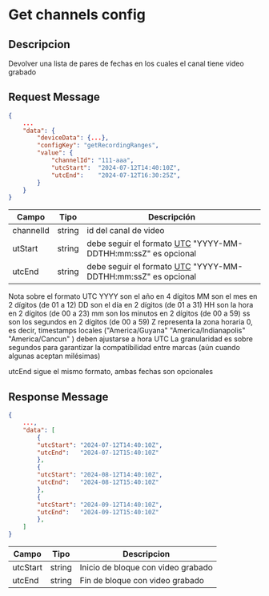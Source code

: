 # Get channels config

## Descripcion

Devolver una lista de pares de fechas en los cuales el canal tiene video grabado

## Request Message

```json
{
    ...
    "data": {
        "deviceData": {...},
        "configKey": "getRecordingRanges",
        "value": {
            "channelId": "111-aaa",
            "utcStart":  "2024-07-12T14:40:10Z",
            "utcEnd":    "2024-07-12T16:30:25Z",
        }
    }
}
```

| Campo     | Tipo   | Descripción                                                                                                                                                   |
| --------- | ------ | ------------------------------------------------------------------------------------------------------------------------------------------------------------- |
| channelId | string | id del canal de video                                                                                                                                         |
| utStart   | string | debe seguir el formato [UTC](https://agileappscloud.info/aawiki/UTC_Format#:~:text=A%20date/time%20looks%20like%20this%3A) "YYYY-MM-DDTHH:mm:ssZ" es opcional |
| utcEnd    | string | debe seguir el formato [UTC](https://agileappscloud.info/aawiki/UTC_Format#:~:text=A%20date/time%20looks%20like%20this%3A) "YYYY-MM-DDTHH:mm:ssZ" es opcional |

Nota sobre el formato UTC
YYYY son el año en 4 dígitos
MM son el mes en 2 dígitos (de 01 a 12)
DD son el día en 2 dígitos (de 01 a 31)
HH son la hora en 2 dígitos (de 00 a 23)
mm son los minutos en 2 dígitos (de 00 a 59)
ss son los segundos en 2 dígitos (de 00 a 59)
Z representa la zona horaria 0, es decir, timestamps locales ("America/Guyana" "America/Indianapolis" "America/Cancun" ) deben ajustarse a hora UTC
La granularidad es sobre segundos para garantizar la compatibilidad entre marcas (aún cuando algunas aceptan milésimas)

utcEnd sigue el mismo formato, ambas fechas son opcionales

## Response Message

```json
{
    ...,
    "data": [
        {
        "utcStart": "2024-07-12T14:40:10Z",
        "utcEnd":   "2024-07-12T15:40:10Z"
        },
        {
        "utcStart": "2024-08-12T14:40:10Z",
        "utcEnd":   "2024-08-12T15:40:10Z"
        },
        {
        "utcStart": "2024-09-12T14:40:10Z",
        "utcEnd":   "2024-09-12T15:40:10Z"
        },
    ]
}
```

| Campo    | Tipo   | Descripcion                        |
| -------- | ------ | ---------------------------------- |
| utcStart | string | Inicio de bloque con video grabado |
| utcEnd   | string | Fin de bloque con video grabado    |
